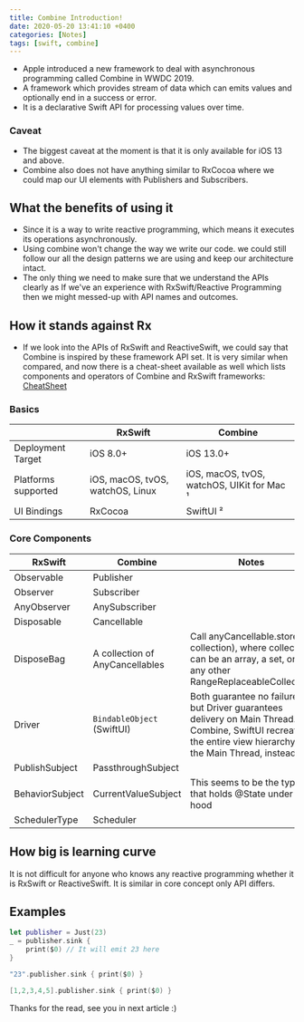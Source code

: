 ```yaml
---
title: Combine Introduction!
date: 2020-05-20 13:41:10 +0400
categories: [Notes]
tags: [swift, combine]
---
```


- Apple introduced a new framework to deal with asynchronous programming called Combine in WWDC 2019.
- A framework which provides stream of data which can emits values and optionally end in a success or error.
- It is a declarative Swift API for processing values over time.

### Caveat

- The biggest caveat at the moment is that it is only available for iOS 13 and above.
- Combine also does not have anything similar to RxCocoa where we could map our UI elements with Publishers and Subscribers.

## What the benefits of using it

- Since it is a way to write reactive programming, which means it executes its operations asynchronously.
- Using combine won't change the way we write our code. we could still follow our all the design patterns we are using and keep our architecture intact.
- The only thing we need to make sure that we understand the APIs clearly as If we've an experience with RxSwift/Reactive Programming then we might messed-up with API names and outcomes.

## How it stands against Rx

- If we look into the APIs of RxSwift and ReactiveSwift, we could say that Combine is inspired by these framework API set. It is very similar when compared, and now there is a cheat-sheet available as well which lists components and operators of Combine and RxSwift frameworks:
[CheatSheet](https://github.com/CombineCommunity/rxswift-to-combine-cheatsheet)

### Basics

|                       | RxSwift                          | Combine                                    |
|-----------------------|----------------------------------|--------------------------------------------|
| Deployment Target     | iOS 8.0+                         | iOS 13.0+                                  |
| Platforms supported   | iOS, macOS, tvOS, watchOS, Linux | iOS, macOS, tvOS, watchOS, UIKit for Mac ¹ |
| UI Bindings           | RxCocoa                          | SwiftUI ²                                  |

### Core Components

| RxSwift                   | Combine                         | Notes                                                                                                                                                           |
|---------------------------|---------------------------------|-----------------------------------------------------------------------------------------------------------------------------------------------------------------|
| Observable                | Publisher                       |                                                                                                                                                                 |
| Observer                  | Subscriber                      |                                                                                                                                                                 |
| AnyObserver               | AnySubscriber                   |                                                                                                                                                                 |
| Disposable                | Cancellable                     |                                                                                                                                                                 |
| DisposeBag                | A collection of AnyCancellables | Call anyCancellable.store(in: collection), where collection can be an array, a set, or any other RangeReplaceableCollection                                     |
| Driver                    | `BindableObject` (SwiftUI)        | Both guarantee no failure, but Driver guarantees delivery on Main Thread. In Combine, SwiftUI recreates the entire view hierarchy on the Main Thread, instead. |
| PublishSubject            | PassthroughSubject              |                                                                                                                                                                 |
| BehaviorSubject           | CurrentValueSubject             | This seems to be the type that holds @State under the hood                                                                                                      |
| SchedulerType             | Scheduler                       |                                                                                                                                                                 |

## How big is learning curve

It is not difficult for anyone who knows any reactive programming whether it is RxSwift or ReactiveSwift.
It is similar in core concept only API differs.

## Examples

```swift
let publisher = Just(23)
_ = publisher.sink {
    print($0) // It will emit 23 here
}

"23".publisher.sink { print($0) }

[1,2,3,4,5].publisher.sink { print($0) }
```

Thanks for the read, see you in next article :)
